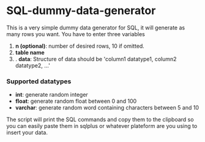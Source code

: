 # SQL-dummy-data-generator
This is a very simple dummy data generator for SQL, it will generate as many rows you want.
You have to enter three variables
1. **n (optional)**: number of desired rows, 10 if omitted.
2. **table name**
3. . **data**: Structure of data should be 'column1 datatype1, column2 datatype2, ...'

### Supported datatypes
* **int**: generate random integer
* **float**: generate random float between 0 and 100
* **varchar**: generate random word containing characters between 5 and 10

The script will print the SQL commands and copy them to the clipboard so you can easily paste them in sqlplus or whatever plateform are you using to insert your data.
